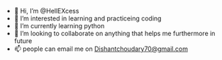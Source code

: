 - 👋 Hi, I’m @HellEXcess
- 👀 I’m interested in learning and practiceing coding 
- 🌱 I’m currently learning python
- 💞️ I’m looking to collaborate on anything that helps me furthermore in future
- 📫 people can email me on Dishantchoudary70@gmail.com

<!---
HellEXcess/HellEXcess is a ✨ special ✨ repository because its `README.md` (this file) appears on your GitHub profile.
You can click the Preview link to take a look at your changes.
--->
